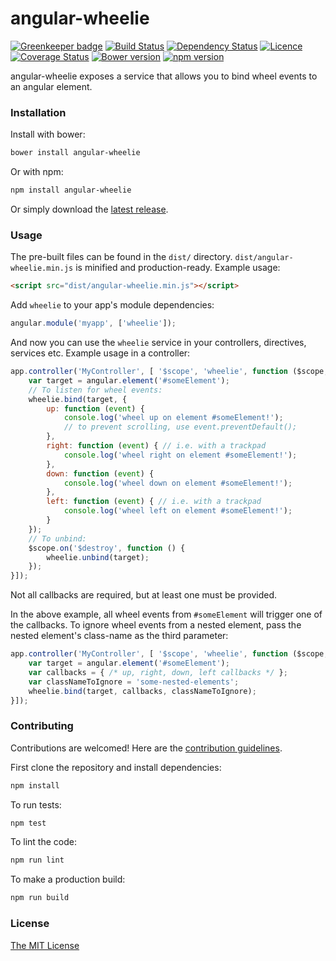 # angular-wheelie

[![Greenkeeper badge](https://badges.greenkeeper.io/joelmukuthu/angular-wheelie.svg)](https://greenkeeper.io/)
[![Build Status](https://travis-ci.org/joelmukuthu/angular-wheelie.svg?branch=master)](https://travis-ci.org/joelmukuthu/angular-wheelie) [![Dependency Status](https://david-dm.org/joelmukuthu/angular-wheelie.svg)](https://david-dm.org/joelmukuthu/angular-wheelie) [![Licence](https://img.shields.io/npm/l/angular-wheelie.svg)](https://github.com/joelmukuthu/angular-wheelie/blob/master/LICENSE.md) [![Coverage Status](https://coveralls.io/repos/github/joelmukuthu/angular-wheelie/badge.svg?branch=master)](https://coveralls.io/github/joelmukuthu/angular-wheelie?branch=master) [![Bower version](https://img.shields.io/bower/v/angular-wheelie.svg)](https://github.com/joelmukuthu/angular-wheelie) [![npm version](https://img.shields.io/npm/v/angular-wheelie.svg)](https://www.npmjs.com/package/angular-wheelie)

angular-wheelie exposes a service that allows you to bind wheel events to an
angular element.

### Installation
Install with bower:
```sh
bower install angular-wheelie
```
Or with npm:
```sh
npm install angular-wheelie
```
Or simply download the [latest release](https://github.com/joelmukuthu/angular-wheelie/releases/latest).

### Usage
The pre-built files can be found in the `dist/` directory.
`dist/angular-wheelie.min.js` is minified and production-ready. Example usage:

```html
<script src="dist/angular-wheelie.min.js"></script>
```

Add `wheelie` to your app's module dependencies:

```javascript
angular.module('myapp', ['wheelie']);
```

And now you can use the `wheelie` service in your controllers, directives,
services etc. Example usage in a controller:

```javascript
app.controller('MyController', [ '$scope', 'wheelie', function ($scope, wheelie) {
    var target = angular.element('#someElement');
    // To listen for wheel events:
    wheelie.bind(target, {
        up: function (event) {
            console.log('wheel up on element #someElement!');
            // to prevent scrolling, use event.preventDefault();
        },
        right: function (event) { // i.e. with a trackpad
            console.log('wheel right on element #someElement!');
        },
        down: function (event) {
            console.log('wheel down on element #someElement!');
        },
        left: function (event) { // i.e. with a trackpad
            console.log('wheel left on element #someElement!');
        }
    });
    // To unbind:
    $scope.on('$destroy', function () {
        wheelie.unbind(target);
    });
}]);
```

Not all callbacks are required, but at least one must be provided.

In the above example, all wheel events from `#someElement` will trigger one of
the callbacks. To ignore wheel events from a nested element, pass the nested
element's class-name as the third parameter:

```javascript
app.controller('MyController', [ '$scope', 'wheelie', function ($scope, wheelie) {
    var target = angular.element('#someElement');
    var callbacks = { /* up, right, down, left callbacks */ };
    var classNameToIgnore = 'some-nested-elements';
    wheelie.bind(target, callbacks, classNameToIgnore);
}]);
```

### Contributing
Contributions are welcomed! Here are the [contribution guidelines](CONTRIBUTING.md).

First clone the repository and install dependencies:
```sh
npm install
```
To run tests:
```sh
npm test
```
To lint the code:
```sh
npm run lint
```
To make a production build:
```sh
npm run build
```

### License
[The MIT License](LICENSE.md)
